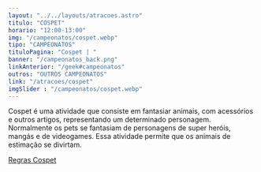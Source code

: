 ```yaml
---
layout: "../../layouts/atracoes.astro"
titulo: "COSPET"
horario: "12:00-13:00"
img: "/campeonatos/cospet.webp"
tipo: "CAMPEONATOS"
tituloPagina: "Cospet | "
banner: "/campeonatos_back.png"
linkAnterior: "/geek#campeonatos"
outros: "OUTROS CAMPEONATOS"
link: "/atracoes/cospet"
imgSlider : "/campeonatos/cospet.webp"
---
```


Cospet é uma atividade que consiste em fantasiar animais, com acessórios e outros artigos, representando um determinado personagem. Normalmente os pets se fantasiam de personagens de super heróis, mangás e de videogames. Essa atividade permite que os animais de estimação se divirtam. 

[Regras Cospet](https://drive.google.com/file/d/1nhiZdCGtSYmhIbhE_I4ybVWOfPfZ4Jx-/view?usp=sharing)
